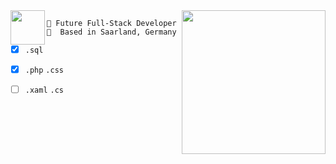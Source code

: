 <img align='right' src="https://media.giphy.com/media/U6YxrKZ84AfppW48r4/giphy.gif" width="230">

<img align='left' src="https://www.ynav.de/wp-content/uploads/2019/12/logo-000-1.png" height='55px'>

```
🚀 Future Full-Stack Developer
📍  Based in Saarland, Germany
```


* [x] `.sql` 
* [x] `.php` `.css`
* [ ] `.xaml` `.cs` 


